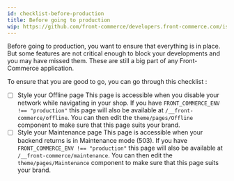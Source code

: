 ```yaml
---
id: checklist-before-production
title: Before going to production
wip: https://github.com/front-commerce/developers.front-commerce.com/issues/63
---
```


Before going to production, you want to ensure that everything is in place. But some features are not critical enough to block your developments and you may have missed them. These are still a big part of any Front-Commerce application.

To ensure that you are good to go, you can go through this checklist :

* [ ] Style your Offline page
  This page is accessible when you disable your network while navigating in your shop.
  If you have `FRONT_COMMERCE_ENV !== "production"` this page will also be available at `/__front-commerce/offline`. You can then edit the `theme/pages/Offline` component to make sure that this page suits your brand.
* [ ] Style your Maintenance page
  This page is accessible when your backend returns is in Maintenance mode (503).
  If you have `FRONT_COMMERCE_ENV !== "production"` this page will also be available at `/__front-commerce/maintenance`. You can then edit the `theme/pages/Maintenance` component to make sure that this page suits your brand.
